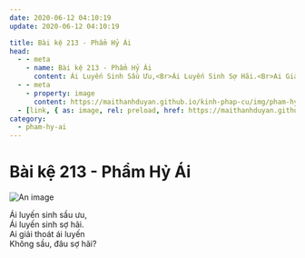 ```yaml
---
date: 2020-06-12 04:10:19
update: 2020-06-12 04:10:19

title: Bài kệ 213 - Phẩm Hỷ Ái
head:
  - - meta
    - name: Bài kệ 213 - Phẩm Hỷ Ái
      content: Ái Luyến Sinh Sầu Ưu,<Br>Ái Luyến Sinh Sợ Hãi.<Br>Ai Giải Thoát Ái Luyến<Br>Không Sầu, Đâu Sợ Hãi?<Br>
  - - meta
    - property: image
      content: https://maithanhduyan.github.io/kinh-phap-cu/img/pham-hy-ai/pham-hy-ai-213.jpg
  - [link, { as: image, rel: preload, href: https://maithanhduyan.github.io/kinh-phap-cu/img/pham-hy-ai/pham-hy-ai-213.jpg }]
category:
  - pham-hy-ai
---
```


# Bài kệ 213 - Phẩm Hỷ Ái

![An image](/img/pham-hy-ai/pham-hy-ai-213.jpg)

Ái luyến sinh sầu ưu,<br>Ái luyến sinh sợ hãi.<br>Ai giải thoát ái luyến<br>Không sầu, đâu sợ hãi?<br>
